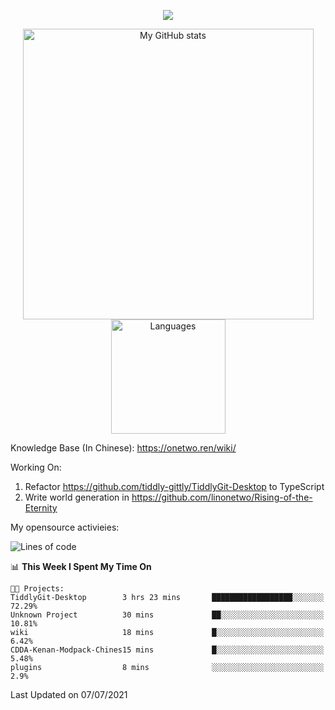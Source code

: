 <a href="https://github.com/linonetwo">
    <p align="center">
        <img src="https://github-profile-trophy.vercel.app/?username=linonetwo&column=7&theme=onedark"/>
    </p>
</a>
<a align="center" href="https://github.com/linonetwo">
  <p align="center">
    <img src="https://github-readme-stats.vercel.app/api?username=linonetwo&show_icons=true&count_private=true" alt="My GitHub stats" width="465"/>
    <img src="https://github-readme-stats.vercel.app/api/top-langs/?username=linonetwo&layout=compact&langs_count=10" alt="Languages" height="183">
  </p>
</a>

Knowledge Base (In Chinese): https://onetwo.ren/wiki/

Working On: 

1. Refactor https://github.com/tiddly-gittly/TiddlyGit-Desktop to TypeScript
1. Write world generation in https://github.com/linonetwo/Rising-of-the-Eternity

My opensource activieies:

<!--START_SECTION:waka-->
![Lines of code](https://img.shields.io/badge/From%20Hello%20World%20I%27ve%20Written-2.5%20million%20lines%20of%20code-blue)

📊 **This Week I Spent My Time On** 

```text
🐱‍💻 Projects: 
TiddlyGit-Desktop        3 hrs 23 mins       ██████████████████░░░░░░░   72.29% 
Unknown Project          30 mins             ██░░░░░░░░░░░░░░░░░░░░░░░   10.81% 
wiki                     18 mins             █░░░░░░░░░░░░░░░░░░░░░░░░   6.42% 
CDDA-Kenan-Modpack-Chines15 mins             █░░░░░░░░░░░░░░░░░░░░░░░░   5.48% 
plugins                  8 mins              ░░░░░░░░░░░░░░░░░░░░░░░░░   2.9%

```


 Last Updated on 07/07/2021
<!--END_SECTION:waka-->
